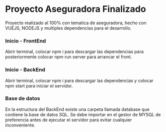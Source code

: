 # Proyecto Aseguradora Finalizado
Proyecto realizado al 100% con tematica de aseguradora, hecho con VUEJS, NODEJS y multiples dependencias para el desarrollo.

### Inicio - FrontEnd
Abrir terminal, colocar npm i para descargar las dependencias para posteriormente colocar npm run server para arrancar el front.

### Inicio - BackEnd
Abrir terminal, colocar npm i para descargar las dependencias y colocar npm start para iniciar el servidor.

### Base de datos

En la estructura del BackEnd existe una carpeta llamada database que contiene la base de datos SQL. Se debe importar en el gestor de MYSQL de preferencia antes de ejecutar el servidor para evitar cualquier inconveniente.
